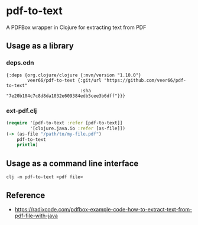 # pdf-to-text
A PDFBox wrapper in Clojure for extracting text from PDF

## Usage as a library

### deps.edn

```edn
{:deps {org.clojure/clojure {:mvn/version "1.10.0"}
        veer66/pdf-to-text {:git/url "https://github.com/veer66/pdf-to-text"
                            :sha "7e20b104c7c8d8da1032e609384edb5cee3b6dff"}}}
```

### ext-pdf.clj

```clojure
(require '[pdf-to-text :refer [pdf-to-text]]
         '[clojure.java.io :refer [as-file]])
(-> (as-file "/path/to/my-file.pdf")
    pdf-to-text
    println)
```

## Usage as a command line interface

```
clj -m pdf-to-text <pdf file>
```

## Reference
* https://radixcode.com/pdfbox-example-code-how-to-extract-text-from-pdf-file-with-java
